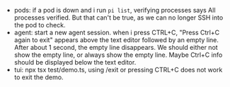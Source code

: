 - pods: if a pod is down and i run `pi list`, verifying processes says All processes verified. But that can't be true, as we can no longer SSH into the pod to check.
- agent: start a new agent session. when i press CTRL+C, "Press Ctrl+C again to exit" appears above the text editor followed by an empty line. After about 1 second, the empty line disappears. We should either not show the empty line, or always show the empty line. Maybe Ctrl+C info should be displayed below the text editor.
- tui: npx tsx test/demo.ts, using /exit or pressing CTRL+C does not work to exit the demo.